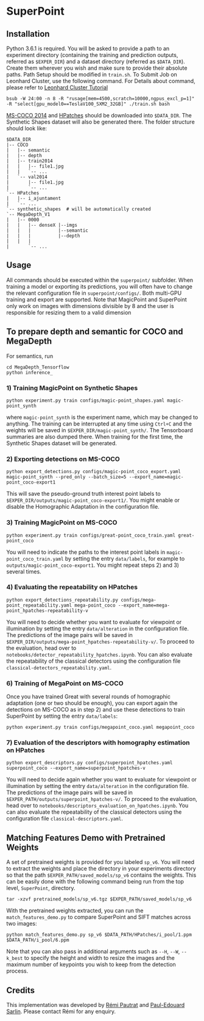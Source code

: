 # SuperPoint


## Installation

Python 3.6.1 is required. You will be asked to provide a path to an experiment directory (containing the training and prediction outputs, referred as `$EXPER_DIR`) and a dataset directory (referred as `$DATA_DIR`). Create them wherever you wish and make sure to provide their absolute paths. Path Setup should be modified in `train.sh`.
To Submit Job on Leonhard Cluster, use the following command. For Details about command, please refer to [Leonhard Cluster Tutorial](https://scicomp.ethz.ch/wiki/Tutorials)
```
bsub -W 24:00 -n 8 -R "rusage[mem=4500,scratch=10000,ngpus_excl_p=1]" -R "select[gpu_model0==TeslaV100_SXM2_32GB]" ./train.sh bash
```

[MS-COCO 2014](http://cocodataset.org/#download) and [HPatches](http://icvl.ee.ic.ac.uk/vbalnt/hpatches/hpatches-sequences-release.tar.gz) should be downloaded into `$DATA_DIR`. The Synthetic Shapes dataset will also be generated there. The folder structure should look like:
```
$DATA_DIR
|-- COCO
|   |-- semantic
|   |-- depth
|   |-- train2014
|   |   |-- file1.jpg
|   |   `-- ...
|   `-- val2014
|       |-- file1.jpg
|       `-- ...
`-- HPatches
|   |-- i_ajuntament
|   `-- ...
`-- synthetic_shapes  # will be automatically created
`-- MegaDepth_V1
|   |-- 0000
|   |   |-- denseX |--imgs
|   |   |          |--semantic
|   |   |          |--depth
|   |   |
|       `-- ...
```

## Usage
All commands should be executed within the `superpoint/` subfolder. When training a model or exporting its predictions, you will often have to change the relevant configuration file in `superpoint/configs/`. Both multi-GPU training and export are supported. Note that MagicPoint and SuperPoint only work on images with dimensions divisible by 8 and the user is responsible for resizing them to a valid dimension

## To prepare depth and semantic for COCO and MegaDepth
For semantics, run
```
cd MegaDepth_Tensorflow
python inference_
```

### 1) Training MagicPoint on Synthetic Shapes
```
python experiment.py train configs/magic-point_shapes.yaml magic-point_synth
```
where `magic-point_synth` is the experiment name, which may be changed to anything. The training can be interrupted at any time using `Ctrl+C` and the weights will be saved in `$EXPER_DIR/magic-point_synth/`. The Tensorboard summaries are also dumped there. When training for the first time, the Synthetic Shapes dataset will be generated.

### 2) Exporting detections on MS-COCO

```
python export_detections.py configs/magic-point_coco_export.yaml magic-point_synth --pred_only --batch_size=5 --export_name=magic-point_coco-export1
```
This will save the pseudo-ground truth interest point labels to `$EXPER_DIR/outputs/magic-point_coco-export1/`. You might enable or disable the Homographic Adaptation in the configuration file.

### 3) Training MagicPoint on MS-COCO
```
python experiment.py train configs/great-point_coco_train.yaml great-point_coco
```
You will need to indicate the paths to the interest point labels in `magic-point_coco_train.yaml` by setting the entry `data/labels`, for example to `outputs/magic-point_coco-export1`. You might repeat steps 2) and 3) several times.

### 4) Evaluating the repeatability on HPatches
```
python export_detections_repeatability.py configs/mega-point_repeatability.yaml mega-point_coco --export_name=mega-point_hpatches-repeatability-v
```
You will need to decide whether you want to evaluate for viewpoint or illumination by setting the entry `data/alteration` in the configuration file. The predictions of the image pairs will be saved in `$EXPER_DIR/outputs/mega-point_hpatches-repeatability-v/`. To proceed to the evaluation, head over to `notebooks/detector_repeatability_hpatches.ipynb`. You can also evaluate the repeatability of the classical detectors using the configuration file `classical-detectors_repeatability.yaml`.


### 6) Training of MegaPoint on MS-COCO
Once you have trained Great with several rounds of homographic adaptation (one or two should be enough), you can export again the detections on MS-COCO as in step 2) and use these detections to train SuperPoint by setting the entry `data/labels`:
```
python experiment.py train configs/megapoint_coco.yaml megapoint_coco
```

### 7) Evaluation of the descriptors with homography estimation on HPatches
```
python export_descriptors.py configs/superpoint_hpatches.yaml superpoint_coco --export_name=superpoint_hpatches-v
```
You will need to decide again whether you want to evaluate for viewpoint or illumination by setting the entry `data/alteration` in the configuration file. The predictions of the image pairs will be saved in `$EXPER_PATH/outputs/superpoint_hpatches-v/`. To proceed to the evaluation, head over to `notebooks/descriptors_evaluation_on_hpatches.ipynb`. You can also evaluate the repeatability of the classical detectors using the configuration file `classical-descriptors.yaml`.

## Matching Features Demo with Pretrained Weights
A set of pretrained weights is provided for you labeled `sp_v6`. You will need to extract the
weights and place the directory in your experiments directory so that the path
`$EXPER_PATH/saved_models/sp_v6` contains the weights. This can be easily done
with the following command being run from the top level, `SuperPoint`, directory.
```
tar -xzvf pretrained_models/sp_v6.tgz $EXPER_PATH/saved_models/sp_v6
```

With the pretrained weights extracted, you can run the `match_features_demo.py`
to compare SuperPoint and SIFT matches across two images:
```
python match_features_demo.py sp_v6 $DATA_PATH/HPatches/i_pool/1.ppm $DATA_PATH/i_pool/6.ppm
```
Note that you can also pass in additional arguments such as `--H`, `--W`,
`--k_best` to specify the height and width to resize the images and the maximum
number of keypoints you wish to keep from the detection process.

## Credits
This implementation was developed by [Rémi Pautrat](https://github.com/rpautrat) and [Paul-Edouard Sarlin](https://github.com/Skydes). Please contact Rémi for any enquiry.
